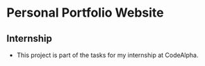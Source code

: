 # Personal Portfolio Website

## Internship

* This project is part of the tasks for my internship at CodeAlpha.

